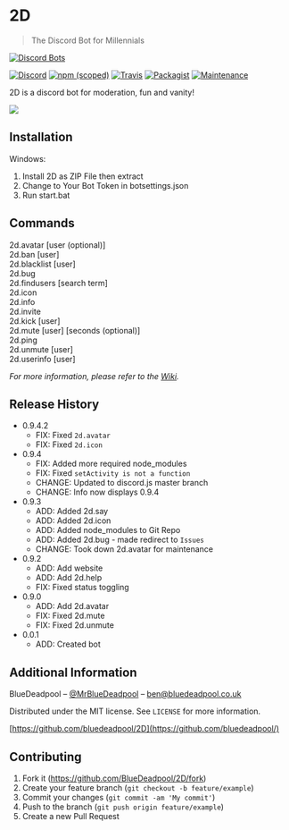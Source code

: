 # 2D
> The Discord Bot for Millennials

[![Discord Bots](https://discordbots.org/api/widget/status/394991583751307267.svg)](https://discordbots.org/bot/394991583751307267)

[![Discord](https://img.shields.io/badge/discord-invite-551A8B.svg)](https://discord.gg/p6xsMRZ)
[![npm (scoped)](https://img.shields.io/npm/v/@cycle/core.svg?style=flat-square)](http://github.com/BlueDeadpool/2D)
[![Travis](https://img.shields.io/travis/rust-lang/rust.svg?style=flat-square)](http://github.com/BlueDeadpool/2D)
[![Packagist](https://img.shields.io/packagist/l/doctrine/orm.svg?style=flat-square)](http://github.com/BlueDeadpool/2D)
[![Maintenance](https://img.shields.io/maintenance/yes/2017.svg?style=flat-square)](http://github.com/BlueDeadpool/2D)

2D is a discord bot for moderation, fun and vanity!

![](http://screenshots.bluedeadpool.co.uk/Discord_2017-12-28_17-06-10.png)

## Installation

Windows:
1. Install 2D as ZIP File then extract
2. Change to Your Bot Token in botsettings.json
3. Run start.bat

## Commands

2d.avatar [user (optional)] <br />
2d.ban [user] <br />
2d.blacklist [user] <br />
2d.bug <br />
2d.findusers [search term] <br />
2d.icon<br />
2d.info<br />
2d.invite<br />
2d.kick [user]<br />
2d.mute [user] [seconds (optional)]<br />
2d.ping<br />
2d.unmute [user]<br />
2d.userinfo [user]<br />

_For more information, please refer to the [Wiki][wiki]._

## Release History

* 0.9.4.2
    * FIX: Fixed ```2d.avatar```
    * FIX: Fixed ```2d.icon```
* 0.9.4
    * FIX: Added more required node_modules
    * FIX: Fixed ```setActivity is not a function``` 
    * CHANGE: Updated to discord.js master branch
    * CHANGE: Info now displays 0.9.4
* 0.9.3
    * ADD: Added 2d.say
    * ADD: Added 2d.icon
    * ADD: Added node_modules to Git Repo
    * ADD: Added 2d.bug - made redirect to ```Issues```
    * CHANGE: Took down 2d.avatar for maintenance
* 0.9.2
    * ADD: Add website
    * ADD: Add 2d.help
    * FIX: Fixed status toggling
* 0.9.0
    * ADD: Add 2d.avatar
    * FIX: Fixed 2d.mute
    * FIX: Fixed 2d.unmute
* 0.0.1
    * ADD: Created bot

## Additional Information

BlueDeadpool – [@MrBlueDeadpool](https://twitter.com/mrbluedeadpool) – ben@bluedeadpool.co.uk

Distributed under the MIT license. See ``LICENSE`` for more information.

[https://github.com/bluedeadpool/2D](https://github.com/bluedeadpool/)

## Contributing

1. Fork it (<https://github.com/BlueDeadpool/2D/fork>)
2. Create your feature branch (`git checkout -b feature/example`)
3. Commit your changes (`git commit -am 'My commit'`)
4. Push to the branch (`git push origin feature/example`)
5. Create a new Pull Request

<!-- Markdown link & img dfn's -->
[npm-image]: https://img.shields.io/npm/v/datadog-metrics.svg?style=flat-square
[npm-url]: https://npmjs.org/package/datadog-metrics
[npm-downloads]: https://img.shields.io/npm/dm/datadog-metrics.svg?style=flat-square
[travis-image]: https://img.shields.io/travis/dbader/node-datadog-metrics/master.svg?style=flat-square
[travis-url]: https://travis-ci.org/dbader/node-datadog-metrics
[wiki]: https://github.com/bluedeadpool/2d/wiki
